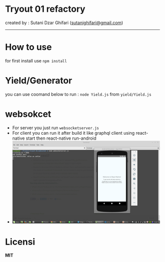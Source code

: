 # Tryout 01 refactory

created by : Sutani Dzar Ghifari (sutanighifari@gmail.com)
***


# How to use 
for first install use `npm install` 

# Yield/Generator
you can use coomand below to run : `node Yield.js` from `yield/Yield.js`

# websokcet
* For server you just run `websocketserver.js` 
* For client you can run it after build it like graphql client using react-native start then react-native run-android 
* ![view screen shoot](https://github.com/sutani/tryout-01/blob/master/Screenshot%20from%202017-04-03%2015:26:37.png)

# Licensi
**MIT**
